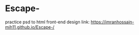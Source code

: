 # Escape-
practice psd to html front-end design
link: https://imranhossain-mih11.github.io/Escape-/
